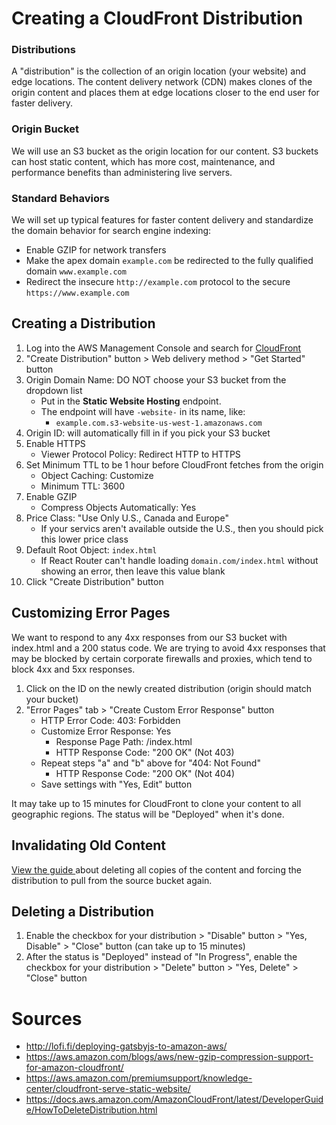 # Creating a CloudFront Distribution

### Distributions
A "distribution" is the collection of an origin location (your website) and edge locations. The content delivery network (CDN) makes clones of the origin content and places them at edge locations closer to the end user for faster delivery.

### Origin Bucket
We will use an S3 bucket as the origin location for our content. S3 buckets can host static content, which has more cost, maintenance, and performance benefits than administering live servers.

### Standard Behaviors
We will set up typical features for faster content delivery and standardize the domain behavior for search engine indexing:
  * Enable GZIP for network transfers
  * Make the apex domain `example.com` be redirected to the fully qualified domain `www.example.com`
  * Redirect the insecure `http://example.com` protocol to the secure `https://www.example.com`

## Creating a Distribution
1. Log into the AWS Management Console and search for [ CloudFront ](https://console.aws.amazon.com/cloudfront/home?#)
2. "Create Distribution" button > Web delivery method > "Get Started" button
3. Origin Domain Name: DO NOT choose your S3 bucket from the dropdown list
    * Put in the **Static Website Hosting** endpoint.
    * The endpoint will have `-website-` in its name, like:
      * `example.com.s3-website-us-west-1.amazonaws.com`
4. Origin ID: will automatically fill in if you pick your S3 bucket
5. Enable HTTPS
    * Viewer Protocol Policy: Redirect HTTP to HTTPS
6. Set Minimum TTL to be 1 hour before CloudFront fetches from the origin
    * Object Caching: Customize
    * Minimum TTL: 3600
7. Enable GZIP
    * Compress Objects Automatically: Yes
8. Price Class: "Use Only U.S., Canada and Europe"
    * If your servics aren't available outside the U.S., then you should pick this lower price class
9. Default Root Object: `index.html`
    * If React Router can't handle loading `domain.com/index.html` without showing an error, then leave this value blank
10. Click "Create Distribution" button

## Customizing Error Pages
We want to respond to any 4xx responses from our S3 bucket with index.html and a 200 status code. We are trying to avoid 4xx responses that may be blocked by certain corporate firewalls and proxies, which tend to block 4xx and 5xx responses.
1. Click on the ID on the newly created distribution (origin should match your bucket)
2. "Error Pages" tab > "Create Custom Error Response" button
    * HTTP Error Code: 403: Forbidden
    * Customize Error Response: Yes
      * Response Page Path: /index.html
      * HTTP Response Code: "200 OK" (Not 403)
    * Repeat steps "a" and "b" above for "404: Not Found"
      * HTTP Response Code: "200 OK" (Not 404)
    * Save settings with "Yes, Edit" button

 It may take up to 15 minutes for CloudFront to clone your content to all geographic regions. The status will be "Deployed" when it's done.

## Invalidating Old Content
[ View the guide ]() about deleting all copies of the content and forcing the distribution to pull from the source bucket again.

## Deleting a Distribution
1. Enable the checkbox for your distribution > "Disable" button > "Yes, Disable" > "Close" button (can take up to 15 minutes)
2. After the status is "Deployed" instead of "In Progress", enable the checkbox for your distribution > "Delete" button > "Yes, Delete" > "Close" button

# Sources
  * http://lofi.fi/deploying-gatsbyjs-to-amazon-aws/
  * https://aws.amazon.com/blogs/aws/new-gzip-compression-support-for-amazon-cloudfront/
  * https://aws.amazon.com/premiumsupport/knowledge-center/cloudfront-serve-static-website/
  * https://docs.aws.amazon.com/AmazonCloudFront/latest/DeveloperGuide/HowToDeleteDistribution.html


